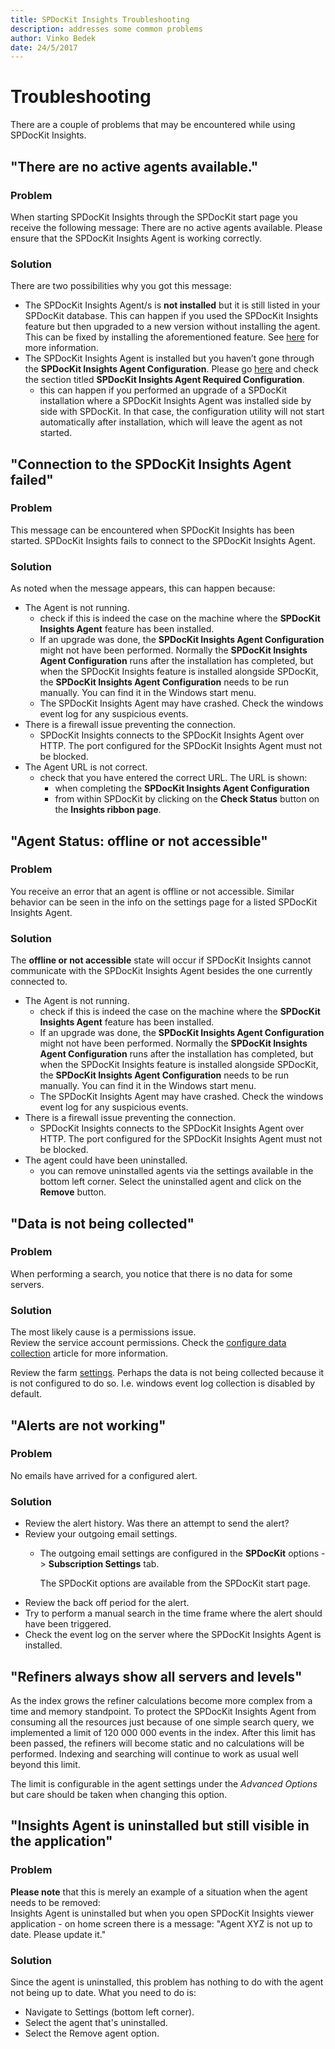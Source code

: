 ```yaml
---
title: SPDocKit Insights Troubleshooting
description: addresses some common problems
author: Vinko Bedek
date: 24/5/2017
---
```


# Troubleshooting

There are a couple of problems that may be encountered while using SPDocKit Insights.

## "There are no active agents available."

### Problem

When starting SPDocKit Insights through the SPDocKit start page you receive the following message: There are no active agents available. Please ensure that the SPDocKit Insights Agent is working correctly.

### Solution

There are two possibilities why you got this message:

* The SPDocKit Insights Agent/s is **not installed** but it is still listed in your SPDocKit database. This can happen if you used the SPDocKit Insights feature but then upgraded to a new version without installing the agent. This can be fixed by installing the aforementioned feature. See [here](insights-troubleshooting.md#internal/installation/upgrade-to-the-latest-version/) for more information.
* The SPDocKit Insights Agent is installed but you haven’t gone through the **SPDocKit Insights Agent Configuration**. Please go [here](insights-troubleshooting.md#internal/spdockit-insights/configure-data-collection/) and check the section titled **SPDocKit Insights Agent Required Configuration**.
  * this can happen if you performed an upgrade of a SPDocKit installation where a SPDocKit Insights Agent was installed side by side with SPDocKit. In that case, the configuration utility will not start automatically after installation, which will leave the agent as not started.

## "Connection to the SPDocKit Insights Agent failed"

### Problem

This message can be encountered when SPDocKit Insights has been started. SPDocKit Insights fails to connect to the SPDocKit Insights Agent.

### Solution

As noted when the message appears, this can happen because:

* The Agent is not running.
  * check if this is indeed the case on the machine where the **SPDocKit Insights Agent** feature has been installed.
  * If an upgrade was done, the **SPDocKit Insights Agent Configuration** might not have been performed. Normally the **SPDocKit Insights Agent Configuration** runs after the installation has completed, but when the SPDocKit Insights feature is installed alongside SPDocKit, the **SPDocKit Insights Agent Configuration** needs to be run manually. You can find it in the Windows start menu.
  * The SPDocKit Insights Agent may have crashed. Check the windows event log for any suspicious events.
* There is a firewall issue preventing the connection.
  * SPDocKit Insights connects to the SPDocKit Insights Agent over HTTP. The port configured for the SPDocKit Insights Agent must not be blocked.
* The Agent URL is not correct.
  * check that you have entered the correct URL. The URL is shown: 
    * when completing the **SPDocKit Insights Agent Configuration**
    * from within SPDocKit by clicking on the **Check Status** button on the **Insights ribbon page**.

## "Agent Status: offline or not accessible"

### Problem

You receive an error that an agent is offline or not accessible. Similar behavior can be seen in the info on the settings page for a listed SPDocKit Insights Agent.

### Solution

The **offline or not accessible** state will occur if SPDocKit Insights cannot communicate with the SPDocKit Insights Agent besides the one currently connected to.

* The Agent is not running.
  * check if this is indeed the case on the machine where the **SPDocKit Insights Agent** feature has been installed.
  * If an upgrade was done, the **SPDocKit Insights Agent Configuration** might not have been performed. Normally the **SPDocKit Insights Agent Configuration** runs after the installation has completed, but when the SPDocKit Insights feature is installed alongside SPDocKit, the **SPDocKit Insights Agent Configuration** needs to be run manually. You can find it in the Windows start menu.
  * The SPDocKit Insights Agent may have crashed. Check the windows event log for any suspicious events.
* There is a firewall issue preventing the connection.
  * SPDocKit Insights connects to the SPDocKit Insights Agent over HTTP. The port configured for the SPDocKit Insights Agent must not be blocked.
* The agent could have been uninstalled.
  * you can remove uninstalled agents via the settings available in the bottom left corner. Select the uninstalled agent and click on the **Remove** button.

## "Data is not being collected"

### Problem

When performing a search, you notice that there is no data for some servers.

### Solution

The most likely cause is a permissions issue.  
Review the service account permissions. Check the [configure data collection](insights-troubleshooting.md#internal/spdockit-insights/configure-data-collection) article for more information.

Review the farm [settings](insights-troubleshooting.md#internal/spdockit-insights/customize-settings). Perhaps the data is not being collected because it is not configured to do so. I.e. windows event log collection is disabled by default.

## "Alerts are not working"

### Problem

No emails have arrived for a configured alert.

### Solution

* Review the alert history. Was there an attempt to send the alert?
* Review your outgoing email settings.
  * The outgoing email settings are configured in the **SPDocKit** options -&gt; **Subscription Settings** tab.  

    The SPDocKit options are available from the SPDocKit start page.
* Review the back off period for the alert.
* Try to perform a manual search in the time frame where the alert should have been triggered.
* Check the event log on the server where the SPDocKit Insights Agent is installed.

## "Refiners always show all servers and levels"

As the index grows the refiner calculations become more complex from a time and memory standpoint. To protect the SPDocKit Insights Agent from consuming all the resources just because of one simple search query, we implemented a limit of 120 000 000 events in the index. After this limit has been passed, the refiners will become static and no calculations will be performed. Indexing and searching will continue to work as usual well beyond this limit.

The limit is configurable in the agent settings under the _Advanced Options_ but care should be taken when changing this option.

## "Insights Agent is uninstalled but still visible in the application"

### Problem

**Please note** that this is merely an example of a situation when the agent needs to be removed:  
Insights Agent is uninstalled but when you open SPDocKit Insights viewer application - on home screen there is a message: "Agent XYZ is not up to date. Please update it."

### Solution

Since the agent is uninstalled, this problem has nothing to do with the agent not being up to date. What you need to do is:

* Navigate to Settings \(bottom left corner\).
* Select the agent that's uninstalled.
* Select the Remove agent option.

